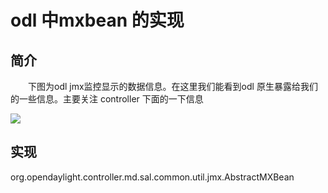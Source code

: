 # odl 中mxbean 的实现
## 简介
&emsp;&emsp;下图为odl jmx监控显示的数据信息。在这里我们能看到odl 原生暴露给我们的一些信息。主要关注 controller 下面的一下信息

![](https://raw.githubusercontent.com/jiangwei618/note/master/assets/image/2odl_mxbean.md-2019-08-06-15-00-47.png)

## 实现

org.opendaylight.controller.md.sal.common.util.jmx.AbstractMXBean